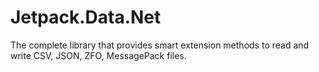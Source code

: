 # Jetpack.Data.Net
The complete library that provides smart extension methods to read and write CSV, JSON, ZFO, MessagePack files.
